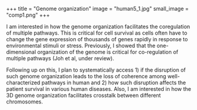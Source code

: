 +++
title = "Genome organization"
image = "human5_1.jpg"
small_image = "comp1.png"
+++

I am interested in how the genome organization facilitates 
the coregulation of multiple pathways.  This is critical for 
cell survival as cells often have to change the gene expression 
of thousands of genes rapidly in response to environmental stimuli 
or stress.  Previously, I showed that the one-dimensional organization 
of the genome is critical for co-regulation of multiple pathways (Joh et al, under review).  
 
Following up on this, I plan to systematically access 1) if the 
disruption of such genome organization leads to the loss of coherence among 
well-characterized pathways in human and 2) how such disruption affects the patient 
survival in various human diseases.  Also, I am interested in how the 3D genome 
organization facilitates crosstalk between different chromosomes.      
